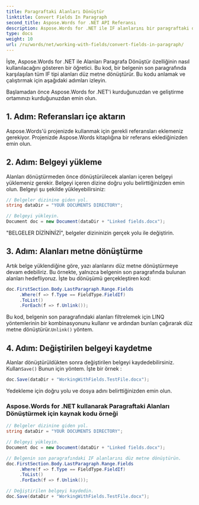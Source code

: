 ```yaml
---
title: Paragraftaki Alanları Dönüştür
linktitle: Convert Fields In Paragraph
second_title: Aspose.Words for .NET API Referansı
description: Aspose.Words for .NET ile IF alanlarını bir paragraftaki düz metne dönüştürün.
type: docs
weight: 10
url: /ru/words/net/working-with-fields/convert-fields-in-paragraph/
---
```


İşte, Aspose.Words for .NET ile Alanları Paragrafa Dönüştür özelliğinin nasıl kullanılacağını gösteren bir öğretici. Bu kod, bir belgenin son paragrafında karşılaşılan tüm IF tipi alanları düz metne dönüştürür. Bu kodu anlamak ve çalıştırmak için aşağıdaki adımları izleyin.

Başlamadan önce Aspose.Words for .NET'i kurduğunuzdan ve geliştirme ortamınızı kurduğunuzdan emin olun.

## 1. Adım: Referansları içe aktarın

Aspose.Words'ü projenizde kullanmak için gerekli referansları eklemeniz gerekiyor. Projenizde Aspose.Words kitaplığına bir referans eklediğinizden emin olun.

## 2. Adım: Belgeyi yükleme

Alanları dönüştürmeden önce dönüştürülecek alanları içeren belgeyi yüklemeniz gerekir. Belgeyi içeren dizine doğru yolu belirttiğinizden emin olun. Belgeyi şu şekilde yükleyebilirsiniz:

```csharp
// Belgeler dizinine giden yol.
string dataDir = "YOUR DOCUMENTS DIRECTORY";

// Belgeyi yükleyin.
Document doc = new Document(dataDir + "Linked fields.docx");
```

"BELGELER DİZİNİNİZİ", belgeler dizininizin gerçek yolu ile değiştirin.

## 3. Adım: Alanları metne dönüştürme

Artık belge yüklendiğine göre, yazı alanlarını düz metne dönüştürmeye devam edebiliriz. Bu örnekte, yalnızca belgenin son paragrafında bulunan alanları hedefliyoruz. İşte bu dönüşümü gerçekleştiren kod:

```csharp
doc.FirstSection.Body.LastParagraph.Range.Fields
     .Where(f => f.Type == FieldType.FieldIf)
     .ToList()
     .ForEach(f => f.Unlink());
```

 Bu kod, belgenin son paragrafındaki alanları filtrelemek için LINQ yöntemlerinin bir kombinasyonunu kullanır ve ardından bunları çağırarak düz metne dönüştürür.`Unlink()` yöntem.

## 4. Adım: Değiştirilen belgeyi kaydetme

Alanlar dönüştürüldükten sonra değiştirilen belgeyi kaydedebilirsiniz. Kullan`Save()` Bunun için yöntem. İşte bir örnek :

```csharp
doc.Save(dataDir + "WorkingWithFields.TestFile.docx");
```

Yedekleme için doğru yolu ve dosya adını belirttiğinizden emin olun.

### Aspose.Words for .NET kullanarak Paragraftaki Alanları Dönüştürmek için kaynak kodu örneği

```csharp
// Belgeler dizinine giden yol.
string dataDir = "YOUR DOCUMENTS DIRECTORY";

// Belgeyi yükleyin.
Document doc = new Document(dataDir + "Linked fields.docx");

// Belgenin son paragrafındaki IF alanlarını düz metne dönüştürün.
doc.FirstSection.Body.LastParagraph.Range.Fields
     .Where(f => f.Type == FieldType.FieldIf)
     .ToList()
     .ForEach(f => f.Unlink());

// Değiştirilen belgeyi kaydedin.
doc.Save(dataDir + "WorkingWithFields.TestFile.docx");
```
